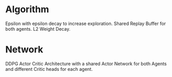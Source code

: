 # Algorithm

Epsilon with epsilon decay to increase exploration.
Shared Replay Buffer for both agents.
L2 Weight Decay.


# Network
DDPG Actor Critic Architecture with a shared Actor Network for both Agents and different Critic heads for each agent.
